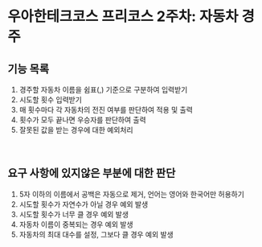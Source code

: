 # 우아한테크코스 프리코스 2주차: 자동차 경주

## 기능 목록
1. 경주할 자동차 이름을 쉼표(,) 기준으로 구분하여 입력받기
2. 시도할 횟수 입력받기
3. 매 횟수마다 각 자동차의 전진 여부를 판단하여 적용 및 출력
4. 횟수가 모두 끝나면 우승자를 판단하여 출력
5. 잘못된 값을 받는 경우에 대한 예외처리
<br>

## 요구 사항에 있지않은 부분에 대한 판단
1. 5자 이하의 이름에서 공백은 자동으로 제거, 언어는 영어와 한국어만 허용하기
2. 시도할 횟수가 자연수가 아닐 경우 예외 발생
3. 시도할 횟수가 너무 클 경우 예외 발생
4. 자동차 이름이 중복되는 경우 예외 발생
5. 자동차의 최대 대수를 설정, 그보다 클 경우 예외 발생
<br>
